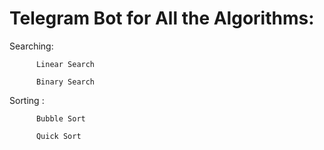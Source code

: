 # Telegram Bot for All the Algorithms:
Searching: 

          Linear Search
          
          Binary Search
Sorting : 

          Bubble Sort  

          Quick Sort

          
